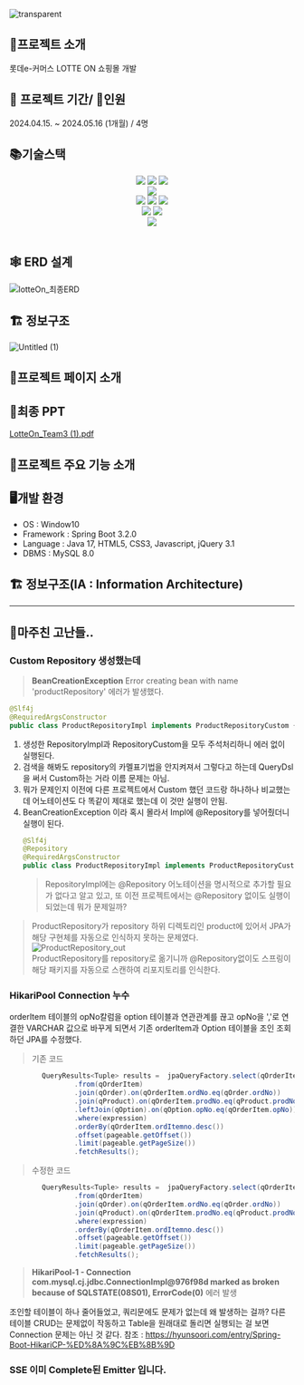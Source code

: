 ![transparent](https://capsule-render.vercel.app/api?type=transparent&fontColor=FF0000&text=LotteON&height=150&fontSize=60&desc=%20프로젝트&descAlignY=75&descAlign=60)

## 🛒프로젝트 소개
롯데e-커머스 LOTTE ON 쇼핑몰 개발

## 📆 프로젝트 기간/ 👫인원 
2024.04.15. ~ 2024.05.16 (1개월) / 4명

## 📚기술스택
<div align=center> 
  <img src="https://img.shields.io/badge/html5-E34F26?style=for-the-badge&logo=html5&logoColor=white">
  <img src="https://img.shields.io/badge/css-1572B6?style=for-the-badge&logo=css3&logoColor=white">
  <img src="https://img.shields.io/badge/JavaScript-F7DF1E?style=for-the-badge&logo=css3&logoColor=white">
  <br>
  
  <img src="https://img.shields.io/badge/mysql-4479A1?style=for-the-badge&logo=mysql&logoColor=white"> 
  <br>
  
  <img src="https://img.shields.io/badge/springboot-6DB33F?style=for-the-badge&logo=springboot&logoColor=white">
  <img src="https://img.shields.io/badge/java-007396?style=for-the-badge&logo=java&logoColor=white"> 
  <img src="https://img.shields.io/badge/gradle-221E1F?style=for-the-badge&logo=java&logoColor=white"> 
  <br>

  <img src="https://img.shields.io/badge/github-181717?style=for-the-badge&logo=github&logoColor=white">
  <img src="https://img.shields.io/badge/git-F05032?style=for-the-badge&logo=git&logoColor=white">
  <br>

  <img src="https://img.shields.io/badge/slack-4A154B?style=for-the-badge&logo=slack&logoColor=white">
  


</div>

<br>


## 🕸 ERD 설계
![lotteOn_최종ERD](https://github.com/linma21/lotteon-team3/assets/154877422/e964e93c-b3c1-4683-90b7-a2efb44c7c10)

## 🏗 정보구조
![Untitled (1)](https://github.com/linma21/lotteon-team3/assets/154877422/149c0724-ab94-490c-8b19-ae89ae8fb069)

## 💙프로젝트 페이지 소개

## 🐣최종 PPT
[LotteOn_Team3 (1).pdf](https://github.com/linma21/lotteon-team3/files/15371106/LotteOn_Team3.1.pdf)

## 🌟프로젝트 주요 기능 소개 


## 🖥개발 환경
- OS : Window10
- Framework : Spring Boot 3.2.0
- Language : Java 17, HTML5, CSS3, Javascript, jQuery 3.1
- DBMS : MySQL 8.0

## 🏗️ 정보구조(IA : Information Architecture)


----
## 🎱마주친 고난들..
### Custom Repository 생성했는데 

> **BeanCreationException** Error creating bean with name 'productRepository' 에러가 발생했다.

```java
@Slf4j
@RequiredArgsConstructor
public class ProductRepositoryImpl implements ProductRepositoryCustom {}
```
1. 생성한 RepositoryImpl과 RepositoryCustom을 모두 주석처리하니 에러 없이 실행된다.
2. 검색을 해봐도 repository의 카멜표기법을 안지켜져서 그렇다고 하는데 QueryDsl을 써서 Custom하는 거라 이름 문제는 아님. 
3. 뭐가 문제인지 이전에 다른 프로젝트에서 Custom 했던 코드랑 하나하나 비교했는데 어노테이션도 다 똑같이 제대로 했는데 이 것만 실행이 안됨.
4. BeanCreationException 이라 혹시 몰라서 Impl에 @Repository를 넣어줬더니 실행이 된다.
   ```java
   @Slf4j
   @Repository
   @RequiredArgsConstructor
   public class ProductRepositoryImpl implements ProductRepositoryCustom{}
   ```
   > RepositoryImpl에는 @Repository 어노테이션을 명시적으로 추가할 필요가 없다고 알고 있고, 또 이전 프로젝트에서는 @Repository 없이도 실행이 되었는데 뭐가 문제일까?

> ProductRepository가 repository 하위 디렉토리인 product에 있어서 JPA가 해당 구현체를 자동으로 인식하지 못하는 문제였다.<br>
![ProductRepository_out](https://github.com/linma21/lotteon-team3/assets/154877422/305e729c-9a46-4ce7-8000-a2eba070aded)<br>
ProductRepository를 repository로 옮기니까 @Repository없이도 스프링이 해당 패키지를 자동으로 스캔하여 리포지토리를 인식한다.
>
### HikariPool Connection 누수
orderItem 테이블의 opNo칼럼을 option 테이블과 연관관계를 끊고 opNo을 ','로 연결한 VARCHAR 값으로 바꾸게 되면서 기존 orderItem과 Option 테이블을 조인 조회하던 JPA를 수정했다.
> 기존 코드
```java
        QueryResults<Tuple> results =  jpaQueryFactory.select(qOrderItem, qOrder, qProduct, qOption)
                .from(qOrderItem)
                .join(qOrder).on(qOrderItem.ordNo.eq(qOrder.ordNo))
                .join(qProduct).on(qOrderItem.prodNo.eq(qProduct.prodNo))
                .leftJoin(qOption).on(qOption.opNo.eq(qOrderItem.opNo))
                .where(expression)
                .orderBy(qOrderItem.ordItemno.desc())
                .offset(pageable.getOffset())
                .limit(pageable.getPageSize())
                .fetchResults();
```
> 수정한 코드
```java
        QueryResults<Tuple> results =  jpaQueryFactory.select(qOrderItem, qOrder, qProduct)
                .from(qOrderItem)
                .join(qOrder).on(qOrderItem.ordNo.eq(qOrder.ordNo))
                .join(qProduct).on(qOrderItem.prodNo.eq(qProduct.prodNo))
                .where(expression)
                .orderBy(qOrderItem.ordItemno.desc())
                .offset(pageable.getOffset())
                .limit(pageable.getPageSize())
                .fetchResults();
```
> **HikariPool-1 - Connection com.mysql.cj.jdbc.ConnectionImpl@976f98d marked as broken because of SQLSTATE(08S01), ErrorCode(0)** 에러 발생

조인할 테이블이 하나 줄어들었고, 쿼리문에도 문제가 없는데 왜 발생하는 걸까?
다른 테이블 CRUD는 문제없이 작동하고 Table을 원래대로 돌리면 실행되는 걸 보면 Connection 문제는 아닌 것 같다.
참조 : https://hyunsoori.com/entry/Spring-Boot-HikariCP-%ED%8A%9C%EB%8B%9D

### SSE 이미 Complete된 Emitter 입니다.


